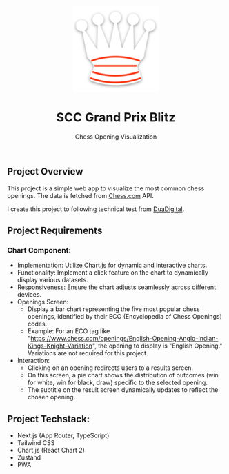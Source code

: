 <div align="center">
<img src="public/android-chrome-192x192.png" alt="logo" width="200" height="auto" />
  <h1>SCC Grand Prix Blitz</h1>
  <p>Chess Opening Visualization</p>
</div>
<br/>

## Project Overview
This project is a simple web app to visualize the most common chess openings. The data is fetched from [Chess.com](https://www.chess.com/) API.

I create this project to following technical test from [DuaDigital](https://duadigital.com/).

## Project Requirements

### Chart Component:
- Implementation: Utilize Chart.js for dynamic and interactive charts.
- Functionality: Implement a click feature on the chart to dynamically display various datasets.
- Responsiveness: Ensure the chart adjusts seamlessly across different devices.
- Openings Screen:
    - Display a bar chart representing the five most popular chess openings, identified by their ECO (Encyclopedia of Chess Openings) codes.
    - Example: For an ECO tag like "https://www.chess.com/openings/English-Opening-Anglo-Indian-Kings-Knight-Variation", the opening to display is "English Opening." Variations are not required for this project.
- Interaction:
    - Clicking on an opening redirects users to a results screen.
    - On this screen, a pie chart shows the distribution of outcomes (win for white, win for black, draw) specific to the selected opening.
    - The subtitle on the result screen dynamically updates to reflect the chosen opening.



## Project Techstack:
- Next.js (App Router, TypeScript)
- Tailwind CSS
- Chart.js (React Chart 2)
- Zustand
- PWA

